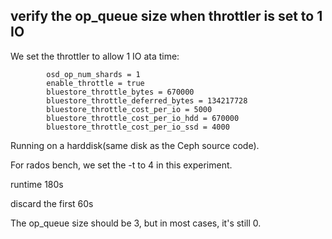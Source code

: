 ## verify the op\_queue size when throttler is set to 1 IO

We set the throttler to allow 1 IO ata time:
```
        osd_op_num_shards = 1
        enable_throttle = true
        bluestore_throttle_bytes = 670000
        bluestore_throttle_deferred_bytes = 134217728
        bluestore_throttle_cost_per_io = 5000
        bluestore_throttle_cost_per_io_hdd = 670000
        bluestore_throttle_cost_per_io_ssd = 4000
```
Running on a harddisk(same disk as the Ceph source code).

For rados bench, we set the -t to 4 in this experiment.

runtime 180s

discard the first 60s

The op\_queue size should be 3, but in most cases, it's still 0. 
